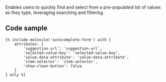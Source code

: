 Enables users to quickly find and select from a pre-populated list of values as they type, leveraging searching and filtering.

## Code sample

```
{% include molecule('autocomplete-form') with {
    attributes: {
        'suggestion-url': 'suggestion-url',
        'selected-value-key': 'selected-value-key',
        'value-data-attribute': 'value-data-attribute',
        'item-selector': 'item-selector',
        'show-clean-button': false
    }
} only %}
```
